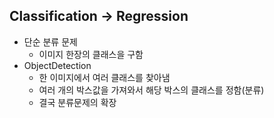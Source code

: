 ## Classification -> Regression
- 단순 분류 문제
	- 이미지 한장의 클래스을 구함
- ObjectDetection
	- 한 이미지에서 여러 클래스를 찾아냄
	- 여러 개의 박스값을 가져와서 해당 박스의 클래스를 정함(분류)
	- 결국 분류문제의 확장